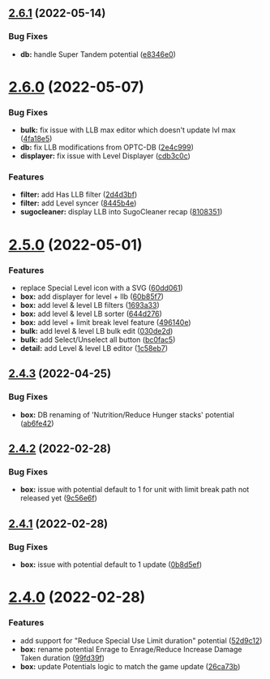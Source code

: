 ## [2.6.1](https://github.com/Nagarian/optc-box-manager/compare/v2.6.0...v2.6.1) (2022-05-14)


### Bug Fixes

* **db:** handle Super Tandem potential ([e8346e0](https://github.com/Nagarian/optc-box-manager/commit/e8346e0bbb8a77885295a42668f37889a120b40e))



# [2.6.0](https://github.com/Nagarian/optc-box-manager/compare/v2.5.0...v2.6.0) (2022-05-07)


### Bug Fixes

* **bulk:** fix issue with LLB max editor which doesn't update lvl max ([4fa18e5](https://github.com/Nagarian/optc-box-manager/commit/4fa18e53a616acad5381c0db4bf5c84dc6f0cfba))
* **db:** fix LLB  modifications from OPTC-DB ([2e4c999](https://github.com/Nagarian/optc-box-manager/commit/2e4c9997dd11c2b9ba9926d3e374964113cb04e8))
* **displayer:** fix issue with Level Displayer ([cdb3c0c](https://github.com/Nagarian/optc-box-manager/commit/cdb3c0ce75ec62b3dd42086294685d02dde2119e))


### Features

* **filter:** add Has LLB filter ([2d4d3bf](https://github.com/Nagarian/optc-box-manager/commit/2d4d3bf82899e1fff20096444fe32cec482913be))
* **filter:** add Level syncer ([8445b4e](https://github.com/Nagarian/optc-box-manager/commit/8445b4e45403b495d6b045f665c6dfd211649c38))
* **sugocleaner:** display LLB into SugoCleaner recap ([8108351](https://github.com/Nagarian/optc-box-manager/commit/8108351253b929bef37e5b33e1efa1535323f422))



# [2.5.0](https://github.com/Nagarian/optc-box-manager/compare/v2.4.3...v2.5.0) (2022-05-01)


### Features

* replace Special Level icon with a SVG ([60dd061](https://github.com/Nagarian/optc-box-manager/commit/60dd061d6ae9d45b52c327597bd917f8a7d26a23))
* **box:** add displayer for level + llb ([60b85f7](https://github.com/Nagarian/optc-box-manager/commit/60b85f73c4f503f7138c37dc04fed782819e5558))
* **box:** add level & level LB filters ([1693a33](https://github.com/Nagarian/optc-box-manager/commit/1693a334c259b8414187034bfbe36b87d0b3b56c))
* **box:** add level & level LB sorter ([644d276](https://github.com/Nagarian/optc-box-manager/commit/644d2760ef095e618f9a4c3b1e25aefb8a5e9861))
* **box:** add level + limit break level feature ([496140e](https://github.com/Nagarian/optc-box-manager/commit/496140eaed1f8db82c9a54d1a8df6684df0190bc))
* **bulk:** add level & level LB bulk edit ([030de2d](https://github.com/Nagarian/optc-box-manager/commit/030de2d2ca21909f4ed0836fd0a7c0d1c14e28f2))
* **bulk:** add Select/Unselect all button ([bc0fac5](https://github.com/Nagarian/optc-box-manager/commit/bc0fac5f51c8347bd35fb2e1aa15214d0edcd9f9))
* **detail:** add Level & level LB editor ([1c58eb7](https://github.com/Nagarian/optc-box-manager/commit/1c58eb76e9f27f30cfb1583d981c047e2d0e1e8b))



## [2.4.3](https://github.com/Nagarian/optc-box-manager/compare/v2.4.2...v2.4.3) (2022-04-25)


### Bug Fixes

* **box:** DB renaming of 'Nutrition/Reduce Hunger stacks' potential ([ab6fe42](https://github.com/Nagarian/optc-box-manager/commit/ab6fe427462c68b801a5fd90557249d6f4a81faa))



## [2.4.2](https://github.com/Nagarian/optc-box-manager/compare/v2.4.1...v2.4.2) (2022-02-28)


### Bug Fixes

* **box:** issue with potential default to 1 for unit with limit break path not released yet ([9c56e6f](https://github.com/Nagarian/optc-box-manager/commit/9c56e6fa2370cbe02a7df121c136ed8dda9ef00a))



## [2.4.1](https://github.com/Nagarian/optc-box-manager/compare/v2.4.0...v2.4.1) (2022-02-28)


### Bug Fixes

* **box:** issue with potential default to 1 update ([0b8d5ef](https://github.com/Nagarian/optc-box-manager/commit/0b8d5ef7bf62cdb3fd6c690cb776ec28ed09dc87))



# [2.4.0](https://github.com/Nagarian/optc-box-manager/compare/v2.3.14...v2.4.0) (2022-02-28)


### Features

* add support for "Reduce Special Use Limit duration" potential ([52d9c12](https://github.com/Nagarian/optc-box-manager/commit/52d9c12678a4ea569aea3eb8fbcd1f58aa57a2bc))
* **box:** rename potential Enrage to Enrage/Reduce Increase Damage Taken duration ([99fd39f](https://github.com/Nagarian/optc-box-manager/commit/99fd39f6cc876f7c0d72763847ae0f73f78dc6bd))
* **box:** update Potentials logic to match the game update ([26ca73b](https://github.com/Nagarian/optc-box-manager/commit/26ca73b8d58f6ab11a3adc61e383ad9213097f9a))



